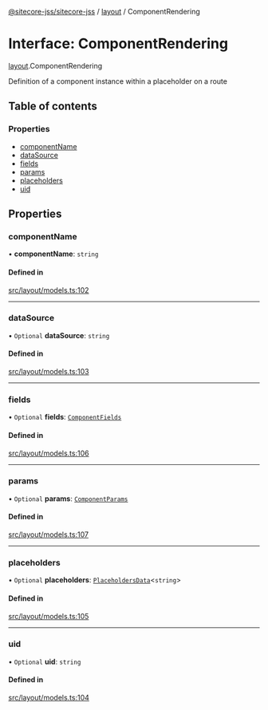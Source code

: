 [@sitecore-jss/sitecore-jss](../README.md) / [layout](../modules/layout.md) / ComponentRendering

# Interface: ComponentRendering

[layout](../modules/layout.md).ComponentRendering

Definition of a component instance within a placeholder on a route

## Table of contents

### Properties

- [componentName](layout.ComponentRendering.md#componentname)
- [dataSource](layout.ComponentRendering.md#datasource)
- [fields](layout.ComponentRendering.md#fields)
- [params](layout.ComponentRendering.md#params)
- [placeholders](layout.ComponentRendering.md#placeholders)
- [uid](layout.ComponentRendering.md#uid)

## Properties

### componentName

• **componentName**: `string`

#### Defined in

[src/layout/models.ts:102](https://github.com/Sitecore/jss/blob/cf1ffc37b/packages/sitecore-jss/src/layout/models.ts#L102)

---

### dataSource

• `Optional` **dataSource**: `string`

#### Defined in

[src/layout/models.ts:103](https://github.com/Sitecore/jss/blob/cf1ffc37b/packages/sitecore-jss/src/layout/models.ts#L103)

---

### fields

• `Optional` **fields**: [`ComponentFields`](layout.ComponentFields.md)

#### Defined in

[src/layout/models.ts:106](https://github.com/Sitecore/jss/blob/cf1ffc37b/packages/sitecore-jss/src/layout/models.ts#L106)

---

### params

• `Optional` **params**: [`ComponentParams`](layout.ComponentParams.md)

#### Defined in

[src/layout/models.ts:107](https://github.com/Sitecore/jss/blob/cf1ffc37b/packages/sitecore-jss/src/layout/models.ts#L107)

---

### placeholders

• `Optional` **placeholders**: [`PlaceholdersData`](../modules/layout.md#placeholdersdata)<`string`\>

#### Defined in

[src/layout/models.ts:105](https://github.com/Sitecore/jss/blob/cf1ffc37b/packages/sitecore-jss/src/layout/models.ts#L105)

---

### uid

• `Optional` **uid**: `string`

#### Defined in

[src/layout/models.ts:104](https://github.com/Sitecore/jss/blob/cf1ffc37b/packages/sitecore-jss/src/layout/models.ts#L104)

